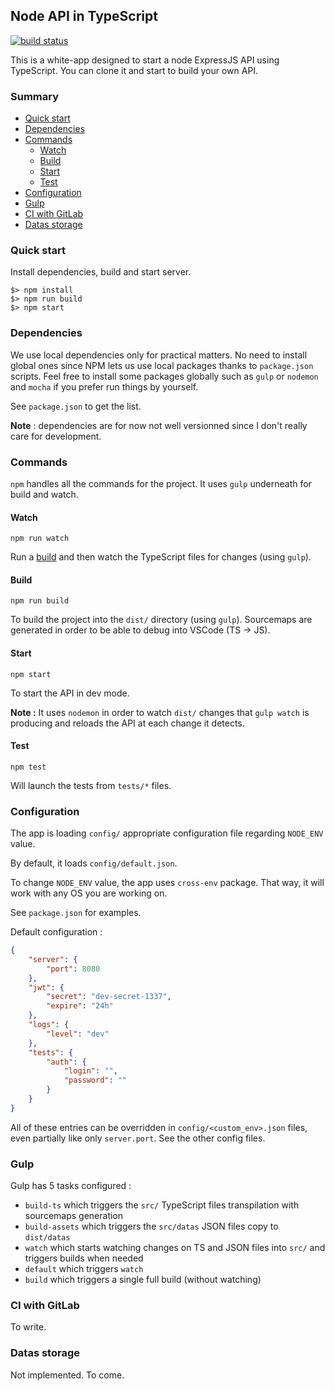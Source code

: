 ## Node API in TypeScript

[![build status](https://gitlab.gjdass.fr/gjdass/whiteapi-express-api-ts/badges/master/build.svg)](https://gitlab.gjdass.fr/gjdass/whiteapi-express-api-ts/commits/master)

This is a white-app designed to start a node ExpressJS API using TypeScript.
You can clone it and start to build your own API.

### Summary

- [Quick start](#quick-start)
- [Dependencies](#dependencies)
- [Commands](#commands)
    - [Watch](#watch)
    - [Build](#build)
    - [Start](#start)
    - [Test](#test)
- [Configuration](#configuration)
- [Gulp](#gulp)
- [CI with GitLab](#ci-with-gitlab)
- [Datas storage](#datas-storage)

### Quick start

Install dependencies, build and start server.

```shell
$> npm install
$> npm run build
$> npm start
```

### Dependencies

We use local dependencies only for practical matters. No need to install global ones since NPM lets us use local packages thanks to `package.json` scripts. Feel free to install some packages globally such as `gulp` or `nodemon` and `mocha` if you prefer run things by yourself.

See `package.json` to get the list.

__Note__ : dependencies are for now not well versionned since I don't really care for development.

### Commands

`npm` handles all the commands for the project. It uses `gulp` underneath for build and watch.

#### Watch

`npm run watch`

Run a [build](#build) and then watch the TypeScript files for changes (using `gulp`).

#### Build

`npm run build`

To build the project into the `dist/` directory (using `gulp`).
Sourcemaps are generated in order to be able to debug into VSCode (TS -> JS).

#### Start

`npm start`

To start the API in dev mode.

**Note :** It uses `nodemon` in order to watch `dist/` changes that `gulp watch` is producing and reloads the API at each change it detects.

#### Test

`npm test`

Will launch the tests from `tests/*` files.

### Configuration

The app is loading `config/` appropriate configuration file regarding `NODE_ENV` value.

By default, it loads `config/default.json`.

To change `NODE_ENV` value, the app uses `cross-env` package. That way, it will work with any OS you are working on.

See `package.json` for examples.

Default configuration :

```json
{
    "server": {
        "port": 8080
    },
    "jwt": {
        "secret": "dev-secret-1337",
        "expire": "24h"
    },
    "logs": {
        "level": "dev"
    },
    "tests": {
        "auth": {
            "login": "",
            "password": ""
        }
    }
}
```

All of these entries can be overridden in `config/<custom_env>.json` files, even partially like only `server.port`. See the other config files.

### Gulp

Gulp has 5 tasks configured :
- `build-ts` which triggers the `src/` TypeScript files transpilation with sourcemaps generation
- `build-assets` which triggers the `src/datas` JSON files copy to `dist/datas`
- `watch` which starts watching changes on TS and JSON files into `src/` and triggers builds when needed
- `default` which triggers `watch`
- `build` which triggers a single full build (without watching)

### CI with GitLab

To write.

### Datas storage

Not implemented. To come.